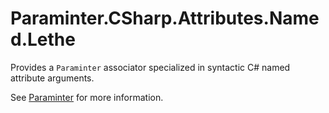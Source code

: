 # Paraminter.CSharp.Attributes.Named.Lethe

Provides a `Paraminter` associator specialized in syntactic C# named attribute arguments.

See [Paraminter](https://www.github.com/Paraminter/Paraminter) for more information.